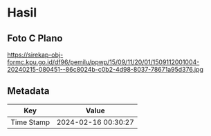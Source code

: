 # Hasil

## Foto C Plano

https://sirekap-obj-formc.kpu.go.id/df96/pemilu/ppwp/15/09/11/20/01/1509112001004-20240215-080451--86c8024b-c0b2-4d98-8037-78671a95d376.jpg


## Metadata

| Key        | Value               |
| ---------- | ------------------- |
| Time Stamp | 2024-02-16 00:30:27 |



